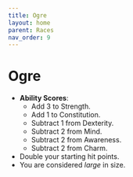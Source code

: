 ```yaml
---
title: Ogre
layout: home
parent: Races
nav_order: 9
---
```


# Ogre
* **Ability Scores**: 
    * Add 3 to Strength.
    * Add 1 to Constitution.
    * Subtract 1 from Dexterity.
    * Subtract 2 from Mind.
    * Subtract 2 from Awareness.
    * Subtract 2 from Charm.
* Double your starting hit points.
* You are considered _large_ in size.
